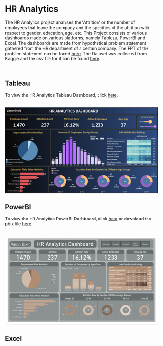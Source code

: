 <h1>HR Analytics</h1>
<p>The HR Analytics project analyses the 'Attrition' or the number of employees that leave the company and the specifics of the attrition with respect to gender, education, age, etc. This Project consists of various dashboards made on various platforms, namely Tableau, PowerBI and Excel. The dashboards are made from hypothetical problem statement gathered from the HR department of a certain company. The PPT of the problem statement can be found <a href='./Problem_Statement.pdf'>here</a>. The Dataset was collected from Kaggle and the csv file for it can be found <a href='./HR-Employee-Attrition_Dataset.csv'>here</a>.</p></br>
<h2>Tableau</h2>
<p>To view the HR Analytics Tableau Dashboard, click <a href='https://public.tableau.com/views/HRAnalytics_16882341820020/HRAnalyticsDashboard?:language=en-US&publish=yes&:display_count=n&:origin=viz_share_link'>here</a>.</p><br>
<img src='./Tableau_Dashboard.PNG'>
<h2>PowerBI</h2>
<p>To view the HR Analytics PowerBI Dashboard, click <a href='./HR_Analytics.pdf'>here</a> or download the pbix file <a href='./HR_Analytics.pbix'>here</a>.</p><br>
<img src='./PowerBI.PNG'>
<h2>Excel</h2>
<p></p><br>
<img>
